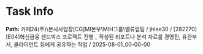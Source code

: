 # Task Info

**Path:** 카페24(주)\본사사업장\[CG]MI본부\MIH그룹\밸류업팀 / jhlee30 / [282270] [E04]혁신금융 샌드박스 프로젝트 진행 _ 작성된 리포트나 분석 자료를 경영진, 유관부서, 클라이언트 등에게 공유하는 작업 / 2025-08-01_00-00-00

